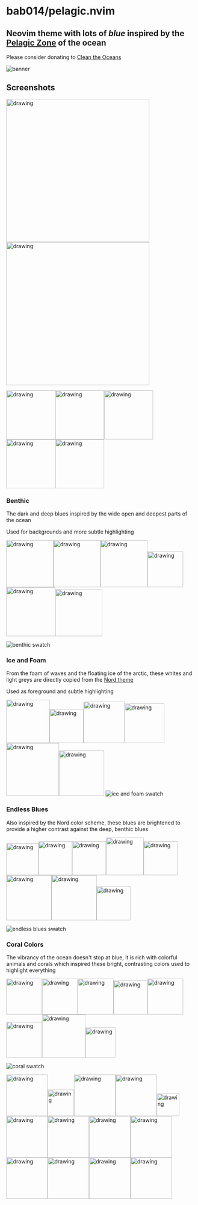 # bab014/pelagic.nvim

## Neovim theme with lots of _blue_ inspired by the [Pelagic Zone](https://en.wikipedia.org/wiki/Pelagic_zone) of the ocean

Please consider donating to [Clean the Oceans](https://theoceancleanup.com/donate-as-person/)

![banner](./assets/pelagic_banner_seastar_1.png)

## Screenshots

<img src="./assets/nvim_screenshot.png" alt="drawing" width="380"/><img src="./assets/python_screenshot.png" alt="drawing" width="380"/>

<img src="./assets/pelagic_open_ocean.png" alt="drawing" width="130"/><img src="./assets/pelagic_wave.png" alt="drawing" width="130"/><img src="./assets/pelagic_ice_only.png" alt="drawing" width="130"/><img src="./assets/pelagic_underwater.png" alt="drawing" width="130"/><img src="./assets/pelagic_sunset.png" alt="drawing" width="130"/>

### Benthic

The dark and deep blues inspired by the wide open and deepest parts of the ocean

Used for backgrounds and more subtle highlighting

<img src="./assets/pelagic_whale_color.png" alt="drawing" width="125"/><img src="./assets/pelagic_orca.png" alt="drawing" width="125"/><img src="./assets/pelagic_shark.png" alt="drawing" width="125"/><img src="./assets/pelagic_albatross.png" alt="drawing" width="95"/><img src="./assets/pelagic_humpback.png" alt="drawing" width="130"/><img src="./assets/pelagic_manta.png" alt="drawing" width="125"/>

![benthic swatch](./assets/dark_color_swatch.png)

### Ice and Foam

From the foam of waves and the floating ice of the arctic, these whites and light greys are directly copied from the [Nord theme](https://github.com/shaunsingh/nord.nvim)

Used as foreground and subtle highlighting

<img src="./assets/pelagic_polar_bear.png" alt="drawing" width="115"/><img src="./assets/ice_berg.png" alt="drawing" width="90"/><img src="./assets/pelagic_seal.png" alt="drawing" width="110"/><img src="./assets/pelagic_penguin.png" alt="drawing" width="105"/><img src="./assets/pelagic_narwhal.png" alt="drawing" width="140"/><img src="./assets/pelagic_walrus.png" alt="drawing" width="120"/>
![ice and foam swatch](./assets/white_color_swatch.png)

### Endless Blues

Also inspired by the Nord color scheme, these blues are brightened to provide a higher contrast against the deep, benthic blues

<img src="./assets/pelagic_eel_delux.png" alt="drawing" width="85"/><img src="./assets/pelagic_turtle.png" alt="drawing" width="90"/><img src="./assets/pelagic_parrot_fish.png" alt="drawing" width="90"/><img src="./assets/pelagic_sail_fish.png" alt="drawing" width="100"/><img src="./assets/pelagic_jellyfish.png" alt="drawing" width="90"/><img src="./assets/pelagic_dolphin.png" alt="drawing" width="120"/><img src="./assets/pelagic_mahi.png" alt="drawing" width="120"/><img src="./assets/pelagic_sea_turtle_2.png" alt="drawing" width="90"/>

![endless blues swatch](./assets/blues_color_swatch.png)

### Coral Colors

The vibrancy of the ocean doesn't stop at blue, it is rich with colorful animals and corals which inspired these bright, contrasting colors used to highlight everything

<img src="./assets/pelagic_crab.png" alt="drawing" width="95"/><img src="./assets/pelagic_starfish.png" alt="drawing" width="95"/><img src="./assets/pelagic_squid.png" alt="drawing" width="95"/><img src="./assets/pelagic_clown_fish.png" alt="drawing" width="90"/><img src="./assets/pelagic_blue_tang.png" alt="drawing" width="95"/><img src="./assets/pelagic_octopus.png" alt="drawing" width="95"/><img src="./assets/pelagic_mackerel.png" alt="drawing" width="115"/><img src="./assets/pelagic_nautilus.png" alt="drawing" width="80"/>

![coral swatch](./assets/colors_color_swatch.png)

<img src="./assets/kelp_motion.png" alt="drawing" width="110"/><img src="./assets/pelagic_orange_shell.png" alt="drawing" width="70"/><img src="./assets/coral_purple.png" alt="drawing" width="110"/><img src="./assets/kelp.png" alt="drawing" width="110"/><img src="./assets/pelagic_shell.png" alt="drawing" width="60"/><img src="./assets/coral_orange.png" alt="drawing" width="110"/><img src="./assets/pelagic_kelp_3.png" alt="drawing" width="110"/><img src="./assets/coral_red.png" alt="drawing" width="110"/><img src="./assets/pelagic_sea_weed.png" alt="drawing" width="110"/><img src="./assets/coral_yellow.png" alt="drawing" width="110"/><img src="./assets/kelp_motion_left.png" alt="drawing" width="110"/><img src="./assets/pelagic_anemone.png" alt="drawing" width="110"/><img src="./assets/pelagic_kelp_long.png" alt="drawing" width="110"/>
